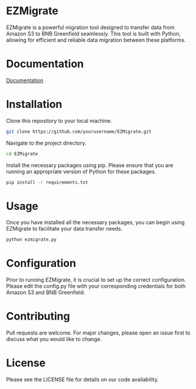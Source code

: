 # EZMigrate

EZMigrate is a powerful migration tool designed to transfer data from Amazon S3 to BNB Greenfield seamlessly. This tool is built with Python, allowing for efficient and reliable data migration between these platforms.

# Documentation

[Documentation](https://jisongimsorrys-organization.gitbook.io/ezmigrate/)

# Installation

Clone this repository to your local machine.

```bash
git clone https://github.com/yourusername/EZMigrate.git
```

Navigate to the project directory.

```bash
cd EZMigrate
```

Install the necessary packages using pip. Please ensure that you are running an appropriate version of Python for these packages.

```bash
pip install -r requirements.txt
```

# Usage

Once you have installed all the necessary packages, you can begin using EZMigrate to facilitate your data transfer needs.

```bash
python ezmigrate.py
```

# Configuration

Prior to running EZMigrate, it is crucial to set up the correct configuration. Please edit the config.py file with your corresponding credentials for both Amazon S3 and BNB Greenfield.

# Contributing

Pull requests are welcome. For major changes, please open an issue first to discuss what you would like to change.

# License

Please see the LICENSE file for details on our code availability.
